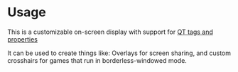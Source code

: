 # Usage
This is a customizable on-screen display with support for [QT tags and properties](https://doc.qt.io/qt-5/richtext-html-subset.html)

It can be used to create things like: Overlays for screen sharing, and custom crosshairs for games that run in borderless-windowed mode.
